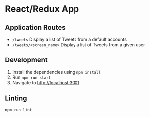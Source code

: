 # React/Redux App

## Application Routes

* `/tweets` Display a list of Tweets from a default accounts
* `/tweets/<screen_name>` Display a list of Tweets from a given user

## Development

1. Install the dependencies using `npm install`
2. Run `npm run start`
3. Navigate to [http://localhost:3001](http://localhost:3001)

## Linting

```
npm run lint
```